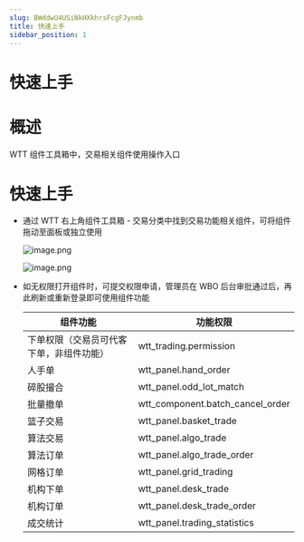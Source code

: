 ```yaml
---
slug: BWddwU4USiNkHXkhrsFcgFJynmb
title: 快速上手
sidebar_position: 1
---
```



# 快速上手


# 概述


WTT 组件工具箱中，交易相关组件使用操作入口 


# 快速上手

- 通过 WTT 右上角组件工具箱 - 交易分类中找到交易功能相关组件，可将组件拖动至面板或独立使用

    ![image.png](/assets/cede50738b8a60d0ca7ba1b8cb0654c4.png)


    ![image.png](/assets/f092ed5d63385dbbd6aa9491a00ed567.png)

- 如无权限打开组件时，可提交权限申请，管理员在 WBO 后台审批通过后，再此刷新或重新登录即可使用组件功能

    | 组件功能                  | 功能权限                             |
    | --------------------- | -------------------------------- |
    | 下单权限（交易员可代客下单，非组件功能） | wtt_trading.permission           |
    | 人手单                   | wtt_panel.hand_order             |
    | 碎股撮合                  | wtt_panel.odd_lot_match          |
    | 批量撤单                  | wtt_component.batch_cancel_order |
    | 篮子交易                  | wtt_panel.basket_trade           |
    | 算法交易                  | wtt_panel.algo_trade             |
    | 算法订单                  | wtt_panel.algo_trade_order       |
    | 网格订单                  | wtt_panel.grid_trading           |
    | 机构下单                  | wtt_panel.desk_trade             |
    | 机构订单                  | wtt_panel.desk_trade_order       |
    | 成交统计                  | wtt_panel.trading_statistics     |

